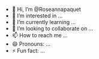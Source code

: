 - 👋 Hi, I’m @Roseannapaquet
- 👀 I’m interested in ...
- 🌱 I’m currently learning ...
- 💞️ I’m looking to collaborate on ...
- 📫 How to reach me ...
- 😄 Pronouns: ...
- ⚡ Fun fact: ...

<!---
Roseannapaquet/Roseannapaquet is a ✨ special ✨ repository because its `README.md` (this file) appears on your GitHub profile.
You can click the Preview link to take a look at your changes.
--->
